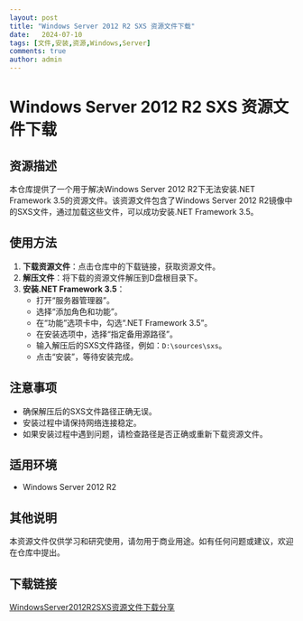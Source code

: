 ```yaml
---
layout: post
title: "Windows Server 2012 R2 SXS 资源文件下载"
date:   2024-07-10
tags: [文件,安装,资源,Windows,Server]
comments: true
author: admin
---
```

# Windows Server 2012 R2 SXS 资源文件下载

## 资源描述

本仓库提供了一个用于解决Windows Server 2012 R2下无法安装.NET Framework 3.5的资源文件。该资源文件包含了Windows Server 2012 R2镜像中的SXS文件，通过加载这些文件，可以成功安装.NET Framework 3.5。

## 使用方法

1. **下载资源文件**：点击仓库中的下载链接，获取资源文件。
2. **解压文件**：将下载的资源文件解压到D盘根目录下。
3. **安装.NET Framework 3.5**：
   - 打开“服务器管理器”。
   - 选择“添加角色和功能”。
   - 在“功能”选项卡中，勾选“.NET Framework 3.5”。
   - 在安装选项中，选择“指定备用源路径”。
   - 输入解压后的SXS文件路径，例如：`D:\sources\sxs`。
   - 点击“安装”，等待安装完成。

## 注意事项

- 确保解压后的SXS文件路径正确无误。
- 安装过程中请保持网络连接稳定。
- 如果安装过程中遇到问题，请检查路径是否正确或重新下载资源文件。

## 适用环境

- Windows Server 2012 R2

## 其他说明

本资源文件仅供学习和研究使用，请勿用于商业用途。如有任何问题或建议，欢迎在仓库中提出。

## 下载链接

[WindowsServer2012R2SXS资源文件下载分享](https://pan.quark.cn/s/b7597b4c2cf2)
